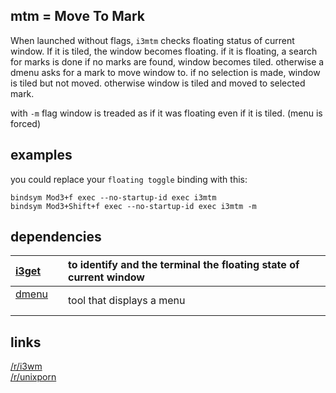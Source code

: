 
mtm = Move To Mark
----------------------

When launched without flags, `i3mtm` checks
floating status of current window. If it is tiled, the window becomes floating. if it is floating, a search for marks is done if no marks are found, window becomes tiled. otherwise a dmenu asks for a mark to move window to. if no selection is made, window is tiled but not moved. otherwise window is tiled and moved to selected mark.

with `-m` flag window is treaded as if it was floating even if it is tiled. (menu is forced)

examples
--------
you could replace your `floating toggle` binding with this: 

    bindsym Mod3+f exec --no-startup-id exec i3mtm      
    bindsym Mod3+Shift+f exec --no-startup-id exec i3mtm -m     

dependencies
------------
[i3get](https://github.com/budRich/i3ass/tree/master/i3get) | to identify and the terminal the floating state of current window
:---|:---
[dmenu](/blog/dmenu)   | tool that displays a menu

links
-----
[/r/i3wm](https://www.reddit.com/r/i3wm/comments/6xor8l/oci3mtm/)  
[/r/unixporn](https://redd.it/6xp6ul)

